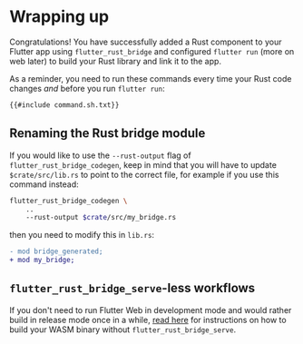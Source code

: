 # Wrapping up

Congratulations! You have successfully added a Rust component to
your Flutter app using `flutter_rust_bridge` and configured
`flutter run` (more on web later) to build your Rust library and link it to the app.

As a reminder, you need to run these commands every time your Rust code changes *and*
before you run `flutter run`:

```bash
{{#include command.sh.txt}}
```

## Renaming the Rust bridge module

If you would like to use the `--rust-output` flag of `flutter_rust_bridge_codegen`,
keep in mind that you will have to update `$crate/src/lib.rs` to point to the correct
file, for example if you use this command instead:

```bash
flutter_rust_bridge_codegen \
    ..
    --rust-output $crate/src/my_bridge.rs
```

then you need to modify this in `lib.rs`:

```diff
- mod bridge_generated;
+ mod my_bridge;
```

## `flutter_rust_bridge_serve`-less workflows

If you don't need to run Flutter Web in development
mode and would rather build in release mode once
in a while, [read here](../../miscellaneous/archived/build-wasm) for instructions on how to build your WASM
binary without `flutter_rust_bridge_serve`.
